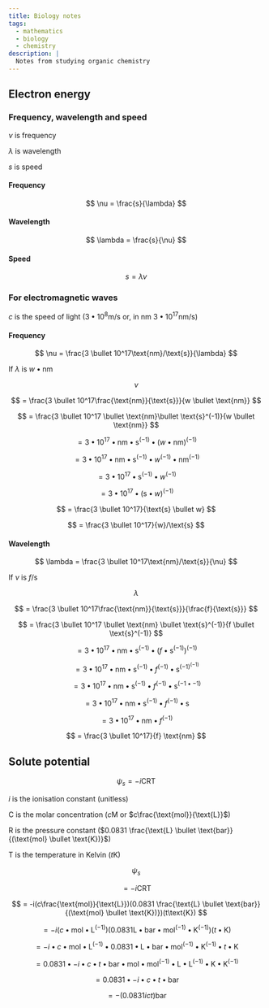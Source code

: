 ```yaml
---
title: Biology notes
tags:
  - mathematics
  - biology
  - chemistry
description: |
  Notes from studying organic chemistry
---
```


## Electron energy

### Frequency, wavelength and speed

$\nu$ is frequency

$\lambda$ is wavelength

$s$ is speed

#### Frequency

$$
\nu = \frac{s}{\lambda}
$$

#### Wavelength

$$
\lambda = \frac{s}{\nu}
$$

#### Speed

$$
s = \lambda\nu
$$

### For electromagnetic waves

$c$ is the speed of light ($3 \bullet 10^8\text{m}/\text{s}$ or, in $\text{nm}$ $3 \bullet 10^17\text{nm}/\text{s}$)

#### Frequency

$$
\nu = \frac{3 \bullet 10^17\text{nm}/\text{s}}{\lambda}
$$

If $\lambda$ is $w \bullet \text{nm}$

$$
\nu
$$

$$
= \frac{3 \bullet 10^17\frac{\text{nm}}{\text{s}}}{w \bullet \text{nm}}
$$

$$
= \frac{3 \bullet 10^17 \bullet \text{nm}\bullet \text{s}^(-1)}{w \bullet \text{nm}}
$$

$$
= 3 \bullet 10^17 \bullet \text{nm}\bullet \text{s}^(-1) \bullet (w \bullet \text{nm})^(-1)
$$

$$
= 3 \bullet 10^17 \bullet \text{nm}\bullet \text{s}^(-1) \bullet w^(-1) \bullet \text{nm}^(-1)
$$

$$
= 3 \bullet 10^17 \bullet \text{s}^(-1) \bullet w^(-1)
$$

$$
= 3 \bullet 10^17 \bullet (\text{s} \bullet w)^(-1)
$$

$$
= \frac{3 \bullet 10^17}{\text{s} \bullet w}
$$

$$
= \frac{3 \bullet 10^17}{w}/\text{s}
$$

#### Wavelength

$$
\lambda = \frac{3 \bullet 10^17\text{nm}/\text{s}}{\nu}
$$

If $\nu$ is $f/\text{s}$

$$
\lambda
$$

$$
= \frac{3 \bullet 10^17\frac{\text{nm}}{\text{s}}}{\frac{f}{\text{s}}}
$$

$$
= \frac{3 \bullet 10^17 \bullet \text{nm} \bullet \text{s}^(-1)}{f \bullet \text{s}^(-1)}
$$

$$
= 3 \bullet 10^17 \bullet \text{nm} \bullet \text{s}^(-1) \bullet (f \bullet \text{s}^(-1))^(-1)
$$

$$
= 3 \bullet 10^17 \bullet \text{nm} \bullet \text{s}^(-1) \bullet f^(-1) \bullet \text{s}^(-1)^(-1)
$$

$$
= 3 \bullet 10^17 \bullet \text{nm} \bullet \text{s}^(-1) \bullet f^(-1) \bullet \text{s}^(-1 \bullet -1)
$$

$$
= 3 \bullet 10^17 \bullet \text{nm} \bullet \text{s}^(-1) \bullet f^(-1) \bullet \text{s}
$$

$$
= 3 \bullet 10^17 \bullet \text{nm} \bullet f^(-1)
$$

$$
= \frac{3 \bullet 10^17}{f} \text{nm}
$$

## Solute potential

$$
ψ_s = -i\text{CRT}
$$

$i$ is the ionisation constant (unitless)

$\text{C}$ is the molar concentration ($c\text{M}$  or $c\frac{\text{mol}}{\text{L}}$)

$\text{R}$ is the pressure constant ($0.0831 \frac{\text{L} \bullet \text{bar}}{(\text{mol} \bullet \text{K})}$)

$\text{T}$ is the temperature in Kelvin ($t\text{K}$)

$$
\psi_s
$$

$$
= -i\text{CRT}
$$


$$
= -i(c\frac{\text{mol}}{\text{L}})(0.0831 \frac{\text{L} \bullet \text{bar}}{(\text{mol} \bullet \text{K})})(t\text{K})
$$

$$
= -i(c \bullet \text{mol} \bullet \text{L}^(-1))(0.0831 \text{L} \bullet \text{bar} \bullet \text{mol}^(-1) \bullet \text{K}^(-1))(t \bullet \text{K})
$$

$$
= -i \bullet c \bullet \text{mol} \bullet \text{L}^(-1) \bullet 0.0831 \bullet \text{L} \bullet \text{bar} \bullet \text{mol}^(-1) \bullet \text{K}^(-1) \bullet t \bullet \text{K}
$$

$$
= 0.0831 \bullet -i \bullet c \bullet t \bullet \text{bar} \bullet \text{mol} \bullet \text{mol}^(-1) \bullet \text{L} \bullet \text{L}^(-1) \bullet \text{K} \bullet \text{K}^(-1)
$$

$$
= 0.0831 \bullet -i \bullet c \bullet t \bullet \text{bar}
$$

$$
= -(0.0831ict) \text{bar}
$$
